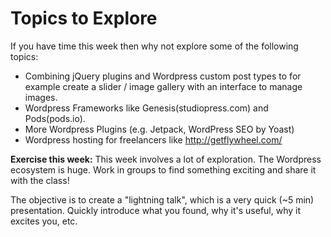 # Topics to Explore

If you have time this week then why not explore some of the following topics:

* Combining jQuery plugins and Wordpress custom post types to for example create a slider / image gallery with an interface to manage images.
* Wordpress Frameworks like Genesis(studiopress.com) and Pods(pods.io).
* More Wordpress Plugins (e.g. Jetpack, WordPress SEO by Yoast)
* Wordpress hosting for freelancers like http://getflywheel.com/


**Exercise this week:**
This week involves a lot of exploration. The Wordpress ecosystem is huge. Work in groups to find something exciting and share it with the class!

The objective is to create a "lightning talk", which is a very quick (~5 min) presentation. Quickly introduce what you found, why it's useful, why it excites you, etc.